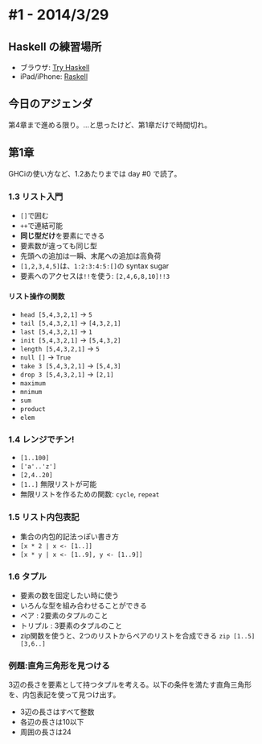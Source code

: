 # \#1 - 2014/3/29

## Haskell の練習場所

* ブラウザ: [Try Haskell](http://tryhaskell.org/)
* iPad/iPhone: [Raskell](https://itunes.apple.com/us/app/raskell/id783015132?mt=8)

## 今日のアジェンダ

第4章まで進める限り。...と思ったけど、第1章だけで時間切れ。

## 第1章

GHCiの使い方など、1.2あたりまでは day #0 で読了。

### 1.3 リスト入門

- `[]`で囲む
- `++`で連結可能
- **同じ型だけ**を要素にできる
- 要素数が違っても同じ型
- 先頭への追加は一瞬、末尾への追加は高負荷
- `[1,2,3,4,5]`は、`1:2:3:4:5:[]`の syntax sugar
- 要素へのアクセスは`!!`を使う: `[2,4,6,8,10]!!3`

#### リスト操作の関数

- `head [5,4,3,2,1]` → `5`
- `tail [5,4,3,2,1]` → `[4,3,2,1]`
- `last [5,4,3,2,1]` → `1`
- `init [5,4,3,2,1]` → `[5,4,3,2]`
- `length [5,4,3,2,1]` → `5`
- `null []` → `True`
- `take 3 [5,4,3,2,1]` → `[5,4,3]`
- `drop 3 [5,4,3,2,1]` → `[2,1]`
- `maximum`
- `mnimum`
- `sum`
- `product`
- `elem`

### 1.4 レンジでチン!

- `[1..100]`
- `['a'..'z']`
- `[2,4..20]`
- `[1..]` 無限リストが可能
- 無限リストを作るための関数: `cycle`, `repeat`

### 1.5 リスト内包表記

- 集合の内包的記法っぽい書き方
- `[x * 2 | x <- [1..]]`
- `[x * y | x <- [1..9], y <- [1..9]]`


### 1.6 タプル

- 要素の数を固定したい時に使う
- いろんな型を組み合わせることができる
- ペア : 2要素のタプルのこと
- トリプル : 3要素のタプルのこと
- zip関数を使うと、2つのリストからペアのリストを合成できる `zip [1..5] [3,6..]`

### 例題:直角三角形を見つける

3辺の長さを要素として持つタプルを考える。以下の条件を満たす直角三角形を、内包表記を使って見つけ出す。

- 3辺の長さはすべて整数
- 各辺の長さは10以下
- 周囲の長さは24
